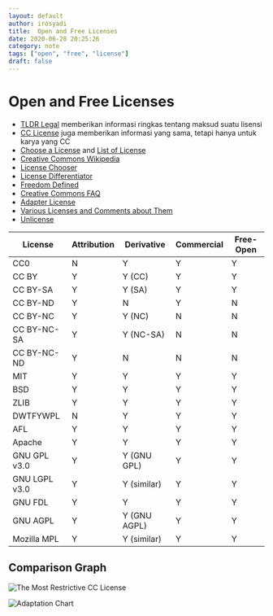 ```yaml
---
layout: default
author: irosyadi
title:  Open and Free Licenses
date: 2020-06-28 20:25:26
category: note
tags: ["open", "free", "license"]
draft: false
---
```


# Open and Free Licenses

- [TLDR Legal](https://tldrlegal.com) memberikan informasi ringkas tentang maksud suatu lisensi
- [CC License](https://creativecommons.org/licenses/) juga memberikan informasi yang sama, tetapi hanya untuk karya yang CC
- [Choose a License](https://choosealicense.com/appendix/) and [List of License](https://choosealicense.com/licenses/)
- [Creative Commons Wikipedia](https://en.wikipedia.org/wiki/Creative_Commons_license)
- [License Chooser](https://three.org/openart/license_chooser/)
- [License Differentiator](https://oss-watch.ac.uk/apps/licdiff/)
- [Freedom Defined](https://freedomdefined.org/Licenses)
- [Creative Commons FAQ](https://creativecommons.org/faq/)
- [Adapter License](https://discourse.col.org/t/if-i-derive-or-adapt-material-offered-under-a-creative-commons-license-which-cc-license-s-can-i-use/160)
- [Various Licenses and Comments about Them](https://www.gnu.org/licenses/license-list.html#FreeDocumentationLicenses)
- [Unlicense](https://unlicense.org/)


|    License    | Attribution |  Derivative  | Commercial | Free-Open |
| ------------- | ----------- | ------------ | ---------- | --------- |
| CC0           | N           | Y            | Y          | Y         |
| CC BY         | Y           | Y (CC)       | Y          | Y         |
| CC BY-SA      | Y           | Y (SA)       | Y          | Y         |
| CC BY-ND      | Y           | N            | Y          | N         |
| CC BY-NC      | Y           | Y (NC)       | N          | N         |
| CC BY-NC-SA   | Y           | Y (NC-SA)    | N          | N         |
| CC BY-NC-ND   | Y           | N            | N          | N         |
| MIT           | Y           | Y            | Y          | Y         |
| BSD           | Y           | Y            | Y          | Y         |
| ZLIB          | Y           | Y            | Y          | Y         |
| DWTFYWPL      | N           | Y            | Y          | Y         |
| AFL           | Y           | Y            | Y          | Y         |
| Apache        | Y           | Y            | Y          | Y         |
| GNU GPL v3.0  | Y           | Y (GNU GPL)  | Y          | Y         |
| GNU LGPL v3.0 | Y           | Y (similar)  | Y          | Y         |
| GNU FDL       | Y           | Y            | Y          | Y         |
| GNU AGPL      | Y           | Y (GNU AGPL) | Y          | Y         |
| Mozilla MPL   | Y           | Y (similar)  | Y          | Y         |



## Comparison Graph
![The Most Restrictive CC License](https://aws1.discourse-cdn.com/business6/uploads/col1/optimized/1X/49bebbf940fcd713a1b76d10aeb127f595a84615_2_690x372.PNG)

![Adaptation Chart](https://aws1.discourse-cdn.com/business6/uploads/col1/optimized/1X/c3f2821a0cafc2a299cfdf46d65805dcc71fb995_2_690x224.png)
